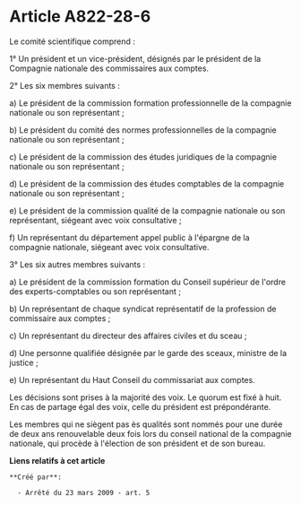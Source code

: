 # Article A822-28-6

Le comité scientifique comprend : 

1° Un président et un vice-président, désignés par le président de la Compagnie nationale des commissaires aux comptes. 

2° Les six membres suivants : 

a) Le président de la commission formation professionnelle de la compagnie nationale ou son représentant ; 

b) Le président du comité des normes professionnelles de la compagnie nationale ou son représentant ; 

c) Le président de la commission des études juridiques de la compagnie nationale ou son représentant ; 

d) Le président de la commission des études comptables de la compagnie nationale ou son représentant ; 

e) Le président de la commission qualité de la compagnie nationale ou son représentant, siégeant avec voix consultative ; 

f) Un représentant du département appel public à l'épargne de la compagnie nationale, siégeant avec voix consultative. 

3° Les six autres membres suivants : 

a) Le président de la commission formation du Conseil supérieur de l'ordre des experts-comptables ou son représentant ; 

b) Un représentant de chaque syndicat représentatif de la profession de commissaire aux comptes ; 

c) Un représentant du directeur des affaires civiles et du sceau ; 

d) Une personne qualifiée désignée par le garde des sceaux, ministre de la justice ; 

e) Un représentant du Haut Conseil du commissariat aux comptes. 

Les décisions sont prises à la majorité des voix. Le quorum est fixé à huit. En cas de partage égal des voix, celle du
président est prépondérante. 

Les membres qui ne siègent pas ès qualités sont nommés pour une durée de deux ans renouvelable deux fois lors du conseil
national de la compagnie nationale, qui procède à l'élection de son président et de son bureau.

**Liens relatifs à cet article**

	**Créé par**:

	  - Arrêté du 23 mars 2009 - art. 5
